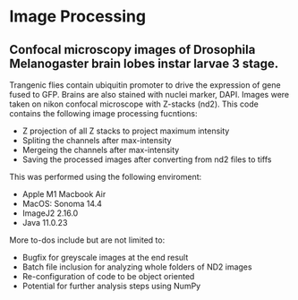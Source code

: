 # Image Processing 
## Confocal microscopy images of Drosophila Melanogaster brain lobes instar larvae 3 stage.
Trangenic flies contain ubiquitin promoter to drive the expression of gene fused to GFP. Brains are also stained with nuclei marker, DAPI. Images were taken on nikon confocal microscope with Z-stacks (nd2). This code contains the following image processing fucntions:
- Z projection of all Z stacks to project maximum intensity 
- Spliting the channels after max-intensity
- Mergeing the channels after max-intensity 
- Saving the processed images after converting from nd2 files to tiffs 

This was performed using the following enviroment: 
- Apple M1 Macbook Air
- MacOS: Sonoma 14.4
- ImageJ2 2.16.0
- Java 11.0.23

More to-dos include but are not limited to: 
- Bugfix for greyscale images at the end result
- Batch file inclusion for analyzing whole folders of ND2 images 
- Re-configuration of code to be object oriented 
- Potential for further analysis steps using NumPy
